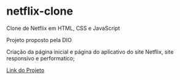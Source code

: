 # netflix-clone
Clone de Netflix em HTML, CSS e JavaScript

Projeto proposto pela DIO

Criação da página inicial e página do aplicativo do site Netflix, site responsivo e performatico;

<a target="_blank" href="https://marcogouveia.github.io/netflix-clone/">Link do Projeto</a>


